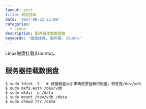 ```yaml
---
layout: post
title: 磁盘挂载
date: '2017-08-22 23:09'
categories:
  - Linux
description: 服务器挂载数据盘
keywords: '磁盘挂载, 服务器, ubuntu'
---
```


Linux磁盘挂载(Ubuntu)。

## 服务器挂载数据盘
```
$ sudo fdisk -l   # 根据磁盘大小来确定要挂载的磁盘，假定是/dev/vdb
$ sudo mkfs.ext4 /dev/vdb
$ sudo mkdir -p /data
$ sudo mount /dev/vdb /data
$ sudo chmod 777 /data
```
